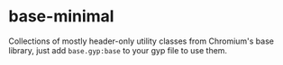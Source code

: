 # base-minimal

Collections of mostly header-only utility classes from Chromium's base library,
just add `base.gyp:base` to your gyp file to use them.
